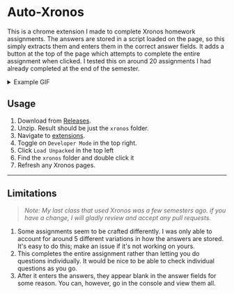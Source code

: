 # Auto-Xronos


This is a chrome extension I made to complete Xronos homework assignments. The answers are stored in a script loaded on the page, so this simply extracts them and enters them in the correct answer fields. It adds a button at the top of the page which attempts to complete the entire assignment when clicked. I tested this on around 20 assignments I had already completed at the end of the semester.

<details>
<summary>Example GIF</summary>
<br>
![](https://github.com/Chungmire/Auto-Xronos/blob/main/example.gif?raw=true)
</details>



## Usage

1. Download from [Releases](https://github.com/Chungmire/Auto-Xronos/releases/download/Current/Xronos.zip).
2. Unzip. Result should be just the `xronos` folder.
3. Navigate to [extensions](chrome://extensions/).
4. Toggle on `Developer Mode` in the top right.
5. Click `Load Unpacked` in the top left
6. Find the `xronos` folder and double click it
7. Refresh any Xronos pages.

---
## Limitations
> _Note: My last class that used Xronos was a few semesters ago. if you have a change, I will gladly review and accept any pull requests._
1. Some assignments seem to be crafted differently. I was only able to account for around 5 different variations in how the answers are stored. It's easy to do this; make an issue if it's not working on yours.
2. This completes the entire assignment rather than letting you do questions individually. It would be nice to be able to check individual questions as you go.
3. After it enters the answers, they appear blank in the answer fields for some reason. You can, however, go in the console and view them all.
